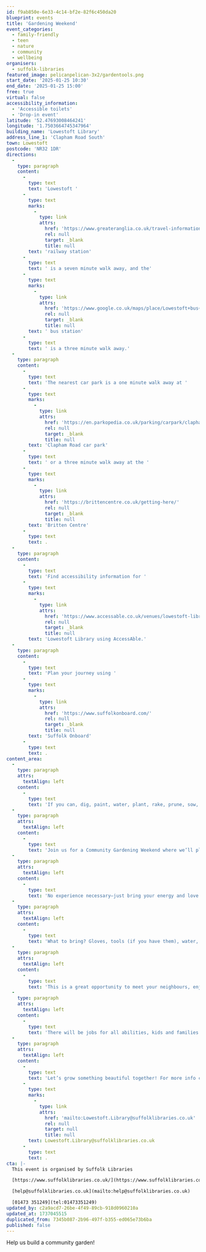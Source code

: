 ```yaml
---
id: f9ab850e-6e33-4c14-bf2e-82f6c450da20
blueprint: events
title: 'Gardening Weekend'
event_categories:
  - family-friendly
  - teen
  - nature
  - community
  - wellbeing
organisers:
  - suffolk-libraries
featured_image: pelicanpelican-3x2/gardentools.png
start_date: '2025-01-25 10:30'
end_date: '2025-01-25 15:00'
free: true
virtual: false
accessibility_information:
  - 'Accessible toilets'
  - 'Drop-in event'
latitude: '52.47693008464241'
longitude: '1.7503664745347964'
building_name: 'Lowestoft Library'
address_line_1: 'Clapham Road South'
town: Lowestoft
postcode: 'NR32 1DR'
directions:
  -
    type: paragraph
    content:
      -
        type: text
        text: 'Lowestoft '
      -
        type: text
        marks:
          -
            type: link
            attrs:
              href: 'https://www.greateranglia.co.uk/travel-information/station-information/lwt'
              rel: null
              target: _blank
              title: null
        text: 'railway station'
      -
        type: text
        text: ' is a seven minute walk away, and the'
      -
        type: text
        marks:
          -
            type: link
            attrs:
              href: 'https://www.google.co.uk/maps/place/Lowestoft+bus+station/@52.4770576,1.7497725,18z/data=!4m24!1m15!4m14!1m6!1m2!1s0x47da1af4dc6a0171:0xa9d78eb97007c720!2sLowestoft+Library!2m2!1d1.7503366!2d52.4768238!1m6!1m2!1s0x47da1af56d372b2b:0x7065be204d63f941!2sLowestoft+bus+station,+Lowestoft+NR32+1NL!2m2!1d1.7519173!2d52.4773506!3m7!1s0x47da1af56d372b2b:0x7065be204d63f941!6m1!1v5!8m2!3d52.4773506!4d1.7519173!16s%2Fg%2F1q67mdqrk?entry=ttu'
              rel: null
              target: _blank
              title: null
        text: ' bus station'
      -
        type: text
        text: ' is a three minute walk away.'
  -
    type: paragraph
    content:
      -
        type: text
        text: 'The nearest car park is a one minute walk away at '
      -
        type: text
        marks:
          -
            type: link
            attrs:
              href: 'https://en.parkopedia.co.uk/parking/carpark/clapham_road/nr32/east_suffolk/?arriving=202404111030&leaving=202404111230'
              rel: null
              target: _blank
              title: null
        text: 'Clapham Road car park'
      -
        type: text
        text: ' or a three minute walk away at the '
      -
        type: text
        marks:
          -
            type: link
            attrs:
              href: 'https://brittencentre.co.uk/getting-here/'
              rel: null
              target: _blank
              title: null
        text: 'Britten Centre'
      -
        type: text
        text: .
  -
    type: paragraph
    content:
      -
        type: text
        text: 'Find accessibility information for '
      -
        type: text
        marks:
          -
            type: link
            attrs:
              href: 'https://www.accessable.co.uk/venues/lowestoft-library#224575f8-3516-404e-b08b-2b948939e7ad'
              rel: null
              target: _blank
              title: null
        text: 'Lowestoft Library using AccessAble.'
  -
    type: paragraph
    content:
      -
        type: text
        text: 'Plan your journey using '
      -
        type: text
        marks:
          -
            type: link
            attrs:
              href: 'https://www.suffolkonboard.com/'
              rel: null
              target: _blank
              title: null
        text: 'Suffolk Onboard'
      -
        type: text
        text: .
content_area:
  -
    type: paragraph
    attrs:
      textAlign: left
    content:
      -
        type: text
        text: 'If you can, dig, paint, water, plant, rake, prune, sow, sweep, shovel & mulch... then we want you! Get your hands dirty and help our neighbourhood bloom.'
  -
    type: paragraph
    attrs:
      textAlign: left
    content:
      -
        type: text
        text: 'Join us for a Community Gardening Weekend where we’ll plant, dig, and spruce up our shared green space at the front of the library. '
  -
    type: paragraph
    attrs:
      textAlign: left
    content:
      -
        type: text
        text: 'No experience necessary—just bring your energy and love for the outdoors! '
  -
    type: paragraph
    attrs:
      textAlign: left
    content:
      -
        type: text
        text: 'What to bring? Gloves, tools (if you have them), water, and a smile.'
  -
    type: paragraph
    attrs:
      textAlign: left
    content:
      -
        type: text
        text: 'This is a great opportunity to meet your neighbours, enjoy some fresh air, and make a positive impact in our community. '
  -
    type: paragraph
    attrs:
      textAlign: left
    content:
      -
        type: text
        text: 'There will be jobs for all abilities, kids and families welcome.'
  -
    type: paragraph
    attrs:
      textAlign: left
    content:
      -
        type: text
        text: 'Let’s grow something beautiful together! For more info contact Jo at '
      -
        type: text
        marks:
          -
            type: link
            attrs:
              href: 'mailto:Lowestoft.Library@suffolklibraries.co.uk'
              rel: null
              target: null
              title: null
        text: Lowestoft.Library@suffolklibraries.co.uk
      -
        type: text
        text: .
cta: |-
  This event is organised by Suffolk Libraries

  [https://www.suffolklibraries.co.uk/](https://www.suffolklibraries.co.uk/) 

  [help@suffolklibraries.co.uk](mailto:help@suffolklibraries.co.uk)

  [01473 351249](tel:01473351249)
updated_by: c2a9acd7-26be-4f49-89cb-918d0960210a
updated_at: 1737045515
duplicated_from: 7345b087-2b96-497f-b355-ed065e73b6ba
published: false
---
```

Help us build a community garden!